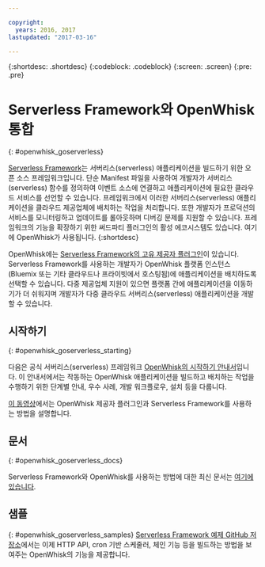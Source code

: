 ```yaml
---

copyright:
  years: 2016, 2017
lastupdated: "2017-03-16"

---
```


{:shortdesc: .shortdesc}
{:codeblock: .codeblock}
{:screen: .screen}
{:pre: .pre}

# Serverless Framework와 OpenWhisk 통합
{: #openwhisk_goserverless}

[Serverless Framework](https://serverless.com/)는 서버리스(serverless) 애플리케이션을 빌드하기 위한 오픈 소스 프레임워크입니다. 단순 Manifest 파일을 사용하여 개발자가 서버리스(serverless) 함수를 정의하여 이벤트 소스에 연결하고 애플리케이션에 필요한 클라우드 서비스를 선언할 수 있습니다. 프레임워크에서 이러한 서버리스(serverless) 애플리케이션을 클라우드 제공업체에 배치하는 작업을 처리합니다. 또한 개발자가 프로덕션의 서비스를 모니터링하고 업데이트를 롤아웃하며 디버깅 문제를 지원할 수 있습니다. 프레임워크의 기능을 확장하기 위한 써드파티 플러그인의 활성 에코시스템도 있습니다. 여기에 OpenWhisk가 사용됩니다.
{:shortdesc}

OpenWhisk에는 [Serverless Framework의 고유 제공자 플러그인](https://github.com/serverless/serverless-openwhisk)이 있습니다. Serverless Framework를 사용하는 개발자가 OpenWhisk 플랫폼 인스턴스(Bluemix 또는 기타 클라우드나 프라이빗에서 호스팅됨)에 애플리케이션을 배치하도록 선택할 수 있습니다. 다중 제공업체 지원이 있으면 플랫폼 간에 애플리케이션을 이동하기가 더 쉬워지며 개발자가 다중 클라우드 서버리스(serverless) 애플리케이션을 개발할 수 있습니다.

## 시작하기
{: #openwhisk_goserverless_starting}

다음은 공식 서버리스(serverless) 프레임워크 [OpenWhisk의 시작하기 안내서](https://serverless.com/framework/docs/providers/openwhisk/guide/intro/)입니다. 이 안내서에서는 작동하는 OpenWhisk 애플리케이션을 빌드하고 배치하는 작업을 수행하기 위한 단계별 안내, 우수 사례, 개발 워크플로우, 설치 등을 다룹니다.

[이 동영상](https://youtu.be/GJY10W98Itc)에서는 OpenWhisk 제공자 플러그인과 Serverless Framework를 사용하는 방법을 설명합니다.
## 문서
{: #openwhisk_goserverless_docs}

Serverless Framework와 OpenWhisk를 사용하는 방법에 대한 최신 문서는 [여기에 있습니다](https://serverless.com/framework/docs/providers/openwhisk/).
## 샘플
{: #openwhisk_goserverless_samples}
[Serverless Framework 예제 GitHub 저장소](https://github.com/serverless/examples)에서는 이제 HTTP API, cron 기반 스케줄러, 체인 기능 등을 빌드하는 방법을 보여주는 OpenWhisk의 기능을 제공합니다.
